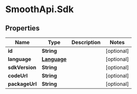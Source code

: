 # SmoothApi.Sdk

## Properties

Name | Type | Description | Notes
------------ | ------------- | ------------- | -------------
**id** | **String** |  | [optional] 
**language** | [**Language**](Language.md) |  | [optional] 
**sdkVersion** | **String** |  | [optional] 
**codeUrl** | **String** |  | [optional] 
**packageUrl** | **String** |  | [optional] 


